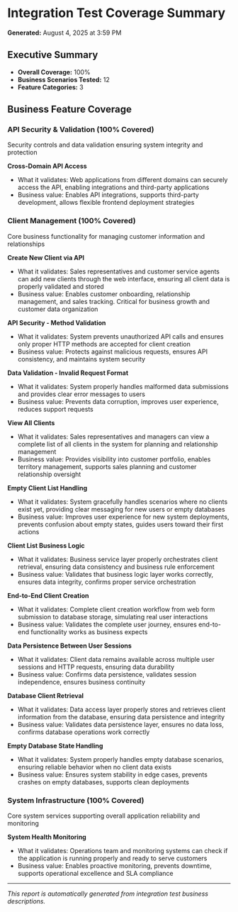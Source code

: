 # Integration Test Coverage Summary

**Generated:** August 4, 2025 at 3:59 PM

## Executive Summary

- **Overall Coverage:** 100%
- **Business Scenarios Tested:** 12
- **Feature Categories:** 3

## Business Feature Coverage

### API Security & Validation (100% Covered)
Security controls and data validation ensuring system integrity and protection

**Cross-Domain API Access**
- What it validates: Web applications from different domains can securely access the API, enabling integrations and third-party applications
- Business value: Enables API integrations, supports third-party development, allows flexible frontend deployment strategies

### Client Management (100% Covered)
Core business functionality for managing customer information and relationships

**Create New Client via API**
- What it validates: Sales representatives and customer service agents can add new clients through the web interface, ensuring all client data is properly validated and stored
- Business value: Enables customer onboarding, relationship management, and sales tracking. Critical for business growth and customer data organization

**API Security - Method Validation**
- What it validates: System prevents unauthorized API calls and ensures only proper HTTP methods are accepted for client creation
- Business value: Protects against malicious requests, ensures API consistency, and maintains system security

**Data Validation - Invalid Request Format**
- What it validates: System properly handles malformed data submissions and provides clear error messages to users
- Business value: Prevents data corruption, improves user experience, reduces support requests

**View All Clients**
- What it validates: Sales representatives and managers can view a complete list of all clients in the system for planning and relationship management
- Business value: Provides visibility into customer portfolio, enables territory management, supports sales planning and customer relationship oversight

**Empty Client List Handling**
- What it validates: System gracefully handles scenarios where no clients exist yet, providing clear messaging for new users or empty databases
- Business value: Improves user experience for new system deployments, prevents confusion about empty states, guides users toward their first actions

**Client List Business Logic**
- What it validates: Business service layer properly orchestrates client retrieval, ensuring data consistency and business rule enforcement
- Business value: Validates that business logic layer works correctly, ensures data integrity, confirms proper service orchestration

**End-to-End Client Creation**
- What it validates: Complete client creation workflow from web form submission to database storage, simulating real user interactions
- Business value: Validates the complete user journey, ensures end-to-end functionality works as business expects

**Data Persistence Between User Sessions**
- What it validates: Client data remains available across multiple user sessions and HTTP requests, ensuring data durability
- Business value: Confirms data persistence, validates session independence, ensures business continuity

**Database Client Retrieval**
- What it validates: Data access layer properly stores and retrieves client information from the database, ensuring data persistence and integrity
- Business value: Validates data persistence layer, ensures no data loss, confirms database operations work correctly

**Empty Database State Handling**
- What it validates: System properly handles empty database scenarios, ensuring reliable behavior when no client data exists
- Business value: Ensures system stability in edge cases, prevents crashes on empty databases, supports clean deployments

### System Infrastructure (100% Covered)
Core system services supporting overall application reliability and monitoring

**System Health Monitoring**
- What it validates: Operations team and monitoring systems can check if the application is running properly and ready to serve customers
- Business value: Enables proactive monitoring, prevents downtime, supports operational excellence and SLA compliance

---
*This report is automatically generated from integration test business descriptions.*
